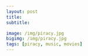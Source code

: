 ```yaml
---
layout: post
title:  
subtitle:

image: /img/piracy.jpg
bigimg: /img/piracy.jpg
tags: [piracy, music, movies]
---
```

